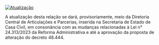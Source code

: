 [![Atualização](https://github.com/dados-mg/doacoes-comodatos-amigo-estado-mg/actions/workflows/main.yaml/badge.svg)](https://repository.frictionlessdata.io/report?user=dados-mg&repo=doacoes-comodatos-amigo-estado-mg&flow=frictionless)


A atualização desta relação se dará, provisoriamente, meio da Diretoria Central de Articulações e Parcerias, inserida na Secretaria de Estado de Casa Civil, em consonância com as mudanças relacionadas à Lei n° 24.313/2023 da Reforma Administrativa e até a aprovação da proposta de alteração do decreto 48.444.

